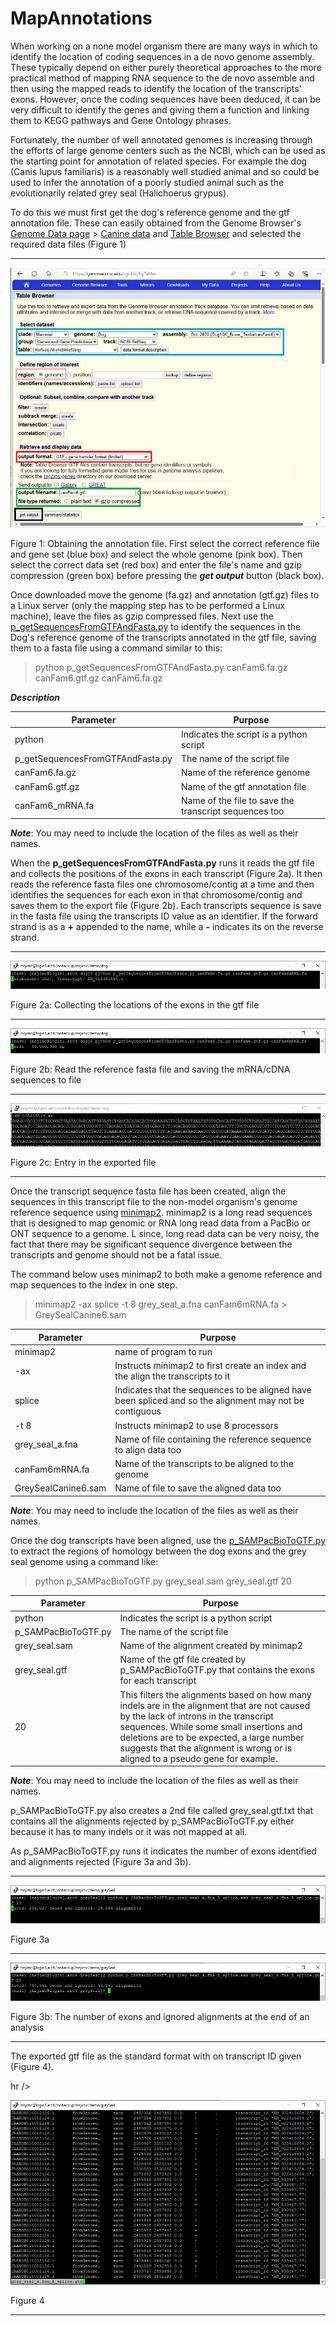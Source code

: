 # MapAnnotations

When working on a none model organism there are many ways in which to identify the location of coding sequences in a de novo genome assembly. These typically depend on either purely theoretical approaches to the more practical method of mapping RNA sequence to the de novo assemble and then using the mapped reads to identify the location of the transcripts' exons. However, once the coding sequences have been deduced, it can be very difficult to identify the genes and giving them a function and linking them to KEGG pathways and Gene Ontology phrases. 

Fortunately, the number of well annotated genomes is increasing through the efforts of large genome centers such as the NCBI, which can be used as the starting point for annotation of related species. For example the dog (Canis lupus familiaris) is a reasonably well studied animal and so could be used to infer the annotation of a poorly studied animal such as the evolutionarily related grey seal (Halichoerus grypus). 

To do this we must first get the dog's reference genome and the gtf annotation file. These can easily obtained from the Genome Browser's [Genome Data page](https://hgdownload.soe.ucsc.edu/downloads.html?_gl=1*11ug8p7*_ga*MTMzMDM3MzY1Ny4xNjMyOTIwNTkx*_ga_P5EV0BL192*MTcxOTQzOTk2Mi4yNy4wLjE3MTk0Mzk5NjIuMC4wLjA.) > [Canine data](https://hgdownload.soe.ucsc.edu/goldenPath/canFam6/bigZips/) and [Table Browser](https://genome.ucsc.edu/cgi-bin/hgTables) and selected the required data files (Figure 1)

<hr />

![Figire 1](images/figure1.jpg)

Figure 1: Obtaining the annotation file. First select the correct reference file and gene set (blue box) and select the whole genome (pink box). Then select the correct data set (red box) and enter the file's name and gzip compression (green box) before pressing the ***get output*** button (black box). 

Once downloaded move the genome (fa.gz) and annotation (gtf.gz) files to a Linux server (only the mapping step has to be performed a Linux machine), leave the files as gzip compressed files. Next use the [p_getSequencesFromGTFAndFasta.py](scripts/p_getSequencesFromGTFAndFasta.py) to identify the sequences in the Dog's reference genome of the transcripts annotated in the gtf file, saving them to a fasta file using a command similar to this:

> python p_getSequencesFromGTFAndFasta.py canFam6.fa.gz canFam6.gtf.gz canFam6.fa.gz

***Description*** 

|Parameter|Purpose|
|-|-|
|python|Indicates the script is a python script|
|p_getSequencesFromGTFAndFasta.py|The name of the script file|
|canFam6.fa.gz|Name of the reference genome|
|canFam6.gtf.gz|Name of the gtf annotation file|
|canFam6_mRNA.fa|Name of the file to save the transcript sequences too|

***Note***: You may need to include the location of the files as well as their names.

When the __p_getSequencesFromGTFAndFasta.py__ runs it reads the gtf file and collects the positions of the exons in each transcript (Figure 2a). It then reads the reference fasta files one chromosome/contig at a time and then identifies the sequences for each exon in that chromosome/contig and saves them to the export file (Figure 2b). Each transcripts sequence is save in the fasta file using the transcripts ID value as an identifier. If the forward strand is as a __+__ appended to the name, while a __-__ indicates its on the reverse strand. 

<hr />

![Figure 2a](images/figure2a.jpg)

Figure 2a: Collecting the locations of the exons in the gtf file

<hr />

![Figure 2b](images/figure2b.jpg)

Figure 2b: Read the reference fasta file and saving the mRNA/cDNA sequences to file

<hr />

![Figure cb](images/figure2c.jpg)

Figure 2c: Entry in the exported file

<hr />

Once the transcript sequence fasta file has been created, align the sequences in this transcript file to the non-model organism's genome reference sequence using [minimap2](https://github.com/lh3/minimap2). minimap2 is a long read sequences that is designed to map genomic or RNA  long read data from a PacBio or ONT sequence to a genome. L since, long read data can be very noisy, the fact that there may be significant sequence divergence between the transcripts and genome should not be a fatal issue. 

The command below uses minimap2 to both make a genome reference and map sequences to the index in one step.  

> minimap2 -ax splice -t 8 grey_seal_a.fna canFam6mRNA.fa \> GreySealCanine6.sam

|Parameter|Purpose|
|-|-|
|minimap2|name of program to run|
|-ax|Instructs minimap2 to first create an index and the align the transcripts to it|
|splice|Indicates that the sequences to be aligned have been spliced and so the alignment may not be contiguous|
|-t 8|Instructs minimap2 to use 8 processors|
|grey_seal_a.fna|Name of file containing the reference sequence to align data too|
|canFam6mRNA.fa|Name of the transcripts to be aligned to the genome|
|GreySealCanine6.sam|Name of file to save the aligned data too|

***Note***: You may need to include the location of the files as well as their names.

Once the dog transcripts have been aligned, use the [p_SAMPacBioToGTF.py](scripts/p_SAMPacBioToGTF.py) to extract the regions of homology between the dog exons and the grey seal genome using a command like:

> python p_SAMPacBioToGTF.py grey_seal.sam grey_seal.gtf 20

|Parameter|Purpose|
|-|-|
|python|Indicates the script is a python script|
|p_SAMPacBioToGTF.py|The name of the script file|
|grey_seal.sam|Name of the alignment created by minimap2|
|grey_seal.gtf|Name of the gtf file created by p_SAMPacBioToGTF.py that contains the exons for each transcript|
|20|This filters the alignments based on how many indels are in the alignment that are not caused by the lack of introns in the transcript sequences. While some small insertions and deletions are to be expected, a large number suggests that the alignment is wrong or is aligned to a pseudo gene for example.|

***Note***: You may need to include the location of the files as well as their names.

p_SAMPacBioToGTF.py also creates a 2nd file called grey_seal.gtf.txt that contains all the alignments rejected by p_SAMPacBioToGTF.py either because it has to many indels or it was not mapped at all.

As p_SAMPacBioToGTF.py runs it indicates the number of exons identified and alignments rejected (Figure 3a and 3b).

<hr />

![Figure 3a](images/figure3a.jpg)

Figure 3a

<hr />

![Figure 3b](images/figure3b.jpg)

Figure 3b: The number of exons and ignored alignments at the end of an analysis

<hr />

The exported gtf file as the standard format with on transcript ID given (Figure 4).

hr />

![Figure 4](images/figure4.jpg)

Figure 4

<hr />